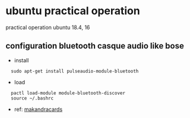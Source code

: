 # ubuntu practical operation
practical operation ubuntu 18.4, 16

## configuration bluetooth casque audio like bose
* install
```
  sudo apt-get install pulseaudio-module-bluetooth
```
* load
```
  pactl load-module module-bluetooth-discover
  source ~/.bashrc 
```
* ref: [makandracards](https://makandracards.com/makandra/47024-how-to-pair-a-bose-quiet-comfort-35-with-your-ubuntu-computer)
